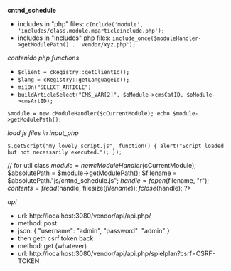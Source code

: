 **cntnd_schedule**

* includes in "php" files: `cInclude('module', 'includes/class.module.mparticleinclude.php');`
* includes in "includes" php files: `include_once($moduleHandler->getModulePath() . 'vendor/xyz.php');`

*contenido php functions*

* `$client = cRegistry::getClientId();`
* `$lang = cRegistry::getLanguageId();`  
* `mi18n("SELECT_ARTICLE")`
* `buildArticleSelect("CMS_VAR[2]", $oModule->cmsCatID, $oModule->cmsArtID);`

`$module = new cModuleHandler($cCurrentModule);
echo $module->getModulePath();`

*load js files in input_php*

`$.getScript("my_lovely_script.js", function() {
alert("Script loaded but not necessarily executed.");
});`

// for util class
$module = new cModuleHandler($cCurrentModule);
$absolutePath = $module->getModulePath(); 
$filename = $absolutePath."js/cntnd_schedule.js";
$handle = fopen($filename, "r");
$contents = fread($handle, filesize($filename));
fclose($handle);
?>
<script language="javascript" type="text/javascript"><?= $contents ?></script>

*api*

* url: http://localhost:3080/vendor/api/api.php/
* method: post 
* json:
{
    "username": "admin",
    "password": "admin"
}
* then geth csrf token back
* method: get (whatever) 
* url: http://localhost:3080/vendor/api/api.php/spielplan?csrf=CSRF-TOKEN